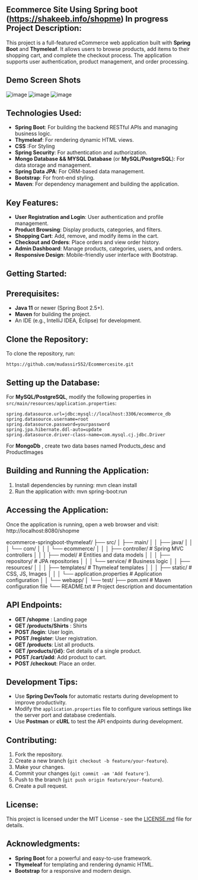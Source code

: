 Ecommerce Site Using Spring boot 
(https://shakeeb.info/shopme) In progress
Project Description:
---------------------
This project is a full-featured eCommerce web application built with
**Spring Boot** and **Thymeleaf**. It allows users to browse products, 
add items to their shopping cart, and complete the checkout process.
The application supports user authentication, product management, 
and order processing.

Demo Screen Shots
-------------------
![image](https://github.com/user-attachments/assets/4a0493dd-9570-4c72-b38a-4515217ed130)
![image](https://github.com/user-attachments/assets/09c4101d-5b18-440f-9af8-e73e034a51c7)
![image](https://github.com/user-attachments/assets/fb9e8b5e-946a-4938-a7a5-68a52097f72a)




Technologies Used:
------------------
- **Spring Boot**: For building the backend RESTful APIs and managing business logic.
- **Thymeleaf**: For rendering dynamic HTML views.
- **CSS**      :For Styling
- **Spring Security**: For authentication and authorization.
- **Mongo Database && MYSQL Database** (or **MySQL/PostgreSQL**): For data storage and management.
- **Spring Data JPA**: For ORM-based data management.
- **Bootstrap**: For front-end styling.
- **Maven**: For dependency management and building the application.

Key Features:
-------------
- **User Registration and Login**: User authentication and profile management.
- **Product Browsing**: Display products, categories, and filters.
- **Shopping Cart**: Add, remove, and modify items in the cart.
- **Checkout and Orders**: Place orders and view order history.
- **Admin Dashboard**: Manage products, categories, users, and orders.
- **Responsive Design**: Mobile-friendly user interface with Bootstrap.

Getting Started:
----------------
Prerequisites:
--------------
- **Java 11** or newer (Spring Boot 2.5+).
- **Maven** for building the project.
- An IDE (e.g., IntelliJ IDEA, Eclipse) for development.

Clone the Repository:
----------------------
To clone the repository, run:
    
    https://github.com/mudassir552/Ecommercesite.git

Setting up the Database:
-------------------------

For **MySQL/PostgreSQL**, modify the following properties in `src/main/resources/application.properties`:

    spring.datasource.url=jdbc:mysql://localhost:3306/ecommerce_db
    spring.datasource.username=root
    spring.datasource.password=yourpassword
    spring.jpa.hibernate.ddl-auto=update
    spring.datasource.driver-class-name=com.mysql.cj.jdbc.Driver

For **MongoDb** , create two data bases named Products_desc and ProductImages

Building and Running the Application:
-------------------------------------
1. Install dependencies by running:
        mvn clean install
2. Run the application with:
        mvn spring-boot:run

Accessing the Application:
---------------------------
Once the application is running, open a web browser and visit:
    http://localhost:8080/shopme


ecommerce-springboot-thymeleaf/ ├── src/ │ ├── main/ │ │ ├── java/ │ │ │ └── com/ │ │ │ └── ecommerce/ │ │ │ ├── controller/ # Spring MVC controllers │ │ │ ├── model/ # Entities and data models │ │ │ ├── repository/ # JPA repositories │ │ │ └── service/ # Business logic │ │ ├── resources/ │ │ │ ├── templates/ # Thymeleaf templates │ │ │ ├── static/ # CSS, JS, Images │ │ │ └── application.properties # Application configuration │ │ └── webapp/ │ └── test/ ├── pom.xml # Maven configuration file └── README.txt # Project description and documentation

API Endpoints:
--------------
- **GET /shopme** : Landing page
- **GET /products/Shirts** : Shirts
- **POST /login**: User login.
- **POST /register**: User registration.
- **GET /products**: List all products.
- **GET /products/{id}**: Get details of a single product.
- **POST /cart/add**: Add product to cart.
- **POST /checkout**: Place an order.

Development Tips:
-----------------
- Use **Spring DevTools** for automatic restarts during development to improve productivity.
- Modify the `application.properties` file to configure various settings like the server port and database credentials.
- Use **Postman** or **cURL** to test the API endpoints during development.

Contributing:
-------------
1. Fork the repository.
2. Create a new branch (`git checkout -b feature/your-feature`).
3. Make your changes.
4. Commit your changes (`git commit -am 'Add feature'`).
5. Push to the branch (`git push origin feature/your-feature`).
6. Create a pull request.

License:
--------
This project is licensed under the MIT License - see the [LICENSE.md](LICENSE.md) file for details.

Acknowledgments:
----------------
- **Spring Boot** for a powerful and easy-to-use framework.
- **Thymeleaf** for templating and rendering dynamic HTML.
- **Bootstrap** for a responsive and modern design.

